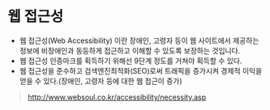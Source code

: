 # 웹 접근성

- 웹 접근성(Web Accessibility) 이란 장애인, 고령자 등이 웹 사이트에서 제공하는 정보에 비장애인과 동등하게 접근하고 이해할 수 있도록 보장하는 것입니다.
- 웹 접근성 인증마크를 획득하기 위해선 9단계 정도를 거쳐야 획득할 수 있다.
- 웹 접근성을 준수하고 검색엔진최적화(SEO)로써 트래픽을 증가시켜 경제적 이익을 얻을 수 있다.(장애인, 고령자 등에 대한 웹 접근이 증가)

> http://www.websoul.co.kr/accessibility/necessity.asp
